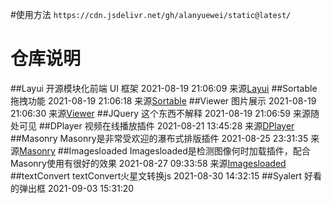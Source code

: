 #使用方法
`https://cdn.jsdelivr.net/gh/alanyuewei/static@latest/`
# 仓库说明
##Layui
开源模块化前端 UI 框架
2021-08-19 21:06:09
来源[Layui]('https://www.layui.com/?_blank')
##Sortable
拖拽功能
2021-08-19 21:06:18
来源[Sortable]('http://www.sortablejs.com/')
##Viewer
图片展示
2021-08-19 21:06:30
来源[Viewer]('https://fengyuanchen.github.io/viewerjs')
##JQuery
这个东西不解释
2021-08-19 21:06:59
来源随处可见
##DPlayer
视频在线播放插件
2021-08-21 13:45:28
来源[DPlayer]('http://dplayer.js.org/')
##Masonry
Masonry是非常受欢迎的瀑布式排版插件
2021-08-25 23:31:35
来源[Masonry]('https://masonry.desandro.com/')
##Imagesloaded
Imagesloaded是检测图像何时加载插件，配合Masonry使用有很好的效果
2021-08-27 09:33:58
来源[Imagesloaded]('https://imagesloaded.desandro.com/')
##textConvert
textConvert火星文转换js
2021-08-30 14:32:15
##Syalert
好看的弹出框
2021-09-03 15:31:20
